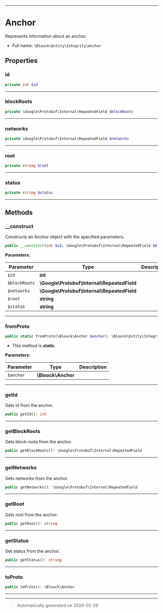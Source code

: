 ***

# Anchor

Represents information about an anchor.



* Full name: `\Bloock\Entity\Integrity\Anchor`



## Properties


### id



```php
private int $id
```






***

### blockRoots



```php
private \Google\Protobuf\Internal\RepeatedField $blockRoots
```






***

### networks



```php
private \Google\Protobuf\Internal\RepeatedField $networks
```






***

### root



```php
private string $root
```






***

### status



```php
private string $status
```






***

## Methods


### __construct

Constructs an Anchor object with the specified parameters.

```php
public __construct(int $id, \Google\Protobuf\Internal\RepeatedField $blockRoots, \Google\Protobuf\Internal\RepeatedField $networks, string $root, string $status): mixed
```








**Parameters:**

| Parameter | Type | Description |
|-----------|------|-------------|
| `$id` | **int** |  |
| `$blockRoots` | **\Google\Protobuf\Internal\RepeatedField** |  |
| `$networks` | **\Google\Protobuf\Internal\RepeatedField** |  |
| `$root` | **string** |  |
| `$status` | **string** |  |





***

### fromProto



```php
public static fromProto(\Bloock\Anchor $anchor): \Bloock\Entity\Integrity\Anchor
```



* This method is **static**.




**Parameters:**

| Parameter | Type | Description |
|-----------|------|-------------|
| `$anchor` | **\Bloock\Anchor** |  |





***

### getId

Gets id from the anchor.

```php
public getId(): int
```












***

### getBlockRoots

Gets block roots from the anchor.

```php
public getBlockRoots(): \Google\Protobuf\Internal\RepeatedField
```












***

### getNetworks

Gets networks from the anchor.

```php
public getNetworks(): \Google\Protobuf\Internal\RepeatedField
```












***

### getRoot

Gets root from the anchor.

```php
public getRoot(): string
```












***

### getStatus

Get status from the anchor.

```php
public getStatus(): string
```












***

### toProto



```php
public toProto(): \Bloock\Anchor
```












***


***
> Automatically generated on 2024-02-26
